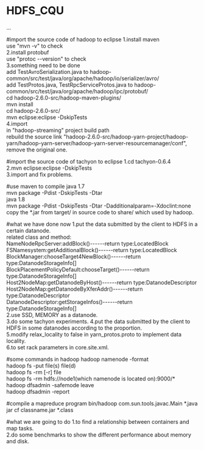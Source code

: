 # HDFS_CQU
...</br>

#import the source code of hadoop to eclipse
1.install maven</br>
use "mvn -v" to check</br>
2.install protobuf</br>
use "protoc --version" to check</br>
3.something need to be done</br>
add TestAvroSerialization.java to hadoop-common/src/test/java/org/apache/hadoop/io/serializer/avro/</br>
add TestProtos.java, TestRpcServiceProtos.java to hadoop-common/src/test/java/org/apache/hadoop/ipc/protobuf/</br>
cd hadoop-2.6.0-src/hadoop-maven-plugins/ </br>
mvn install</br>
cd hadoop-2.6.0-src/</br>
mvn eclipse:eclipse -DskipTests</br>
4.import</br>
in "hadoop-streaming" project build path </br>
rebuild the source link "hadoop-2.6.0-src/hadoop-yarn-project/hadoop-yarn/hadoop-yarn-server/hadoop-yarn-server-resourcemanager/conf", remove the original one.</br>

#import the source code of tachyon to eclipse
1.cd tachyon-0.6.4</br>
2.mvn eclipse:eclipse -DskipTests</br>
3.import and fix problems.</br>

#use maven to compile 
java 1.7</br>
mvn package -Pdist -DskipTests -Dtar</br>
java 1.8</br>
mvn package -Pdist -DskipTests -Dtar -Dadditionalparam=-Xdoclint:none </br>
copy the *.jar from target/ in source code to share/ which used by hadoop.</br>

#what we have done now
1.put the data submitted by the client to HDFS in a certain datanode.</br>
related class and method:</br>
NameNodeRpcServer:addBlock()------return type:LocatedBlock</br>
FSNamesystem:getAdditionalBlock()------return type:LocatedBlock</br>
BlockManager:chooseTarget4NewBlock()------return type:DatanodeStorageInfo[]</br>
BlockPlacementPolicyDefault:chooseTarget()------return type:DatanodeStorageInfo[]</br>
Host2NodeMap:getDatanodeByHost()------return type:DatanodeDescriptor</br>
Host2NodeMap:getDatanodeByXferAddr()------return type:DatanodeDescriptor</br>
DatanodeDescriptor:getStorageInfos()------return type:DatanodeStorageInfo[]</br>
2.use SSD, MEMORY as a datanode.</br>
3.do some tachyon experiments.
4.put the data submitted by the client to HDFS in some datanodes according to the proportion.</br>
5.modify relax_locality to false in yarn_protos.proto to implement data locality.</br>
6.to set rack parameters in core.site.xml.</br>

#some commands in hadoop
hadoop namenode -format</br>
hadoop fs -put file(s) file(d)</br>
hadoop fs -rm [-r] file</br>
hadoop fs -rm hdfs://node1(which namenode is located on):9000/*</br>
hadoop dfsadmin -safemode leave</br>
hadoop dfsadmin -report</br>

#compile a mapreduce program
bin/hadoop com.sun.tools.javac.Main *.java</br>
jar cf classname.jar *.class</br>


#what we are going to do
1.to find a relationship between containers and map tasks.</br>
2.do some benchmarks to show the different performance about memory and disk.</br>  


</br>
</br>






